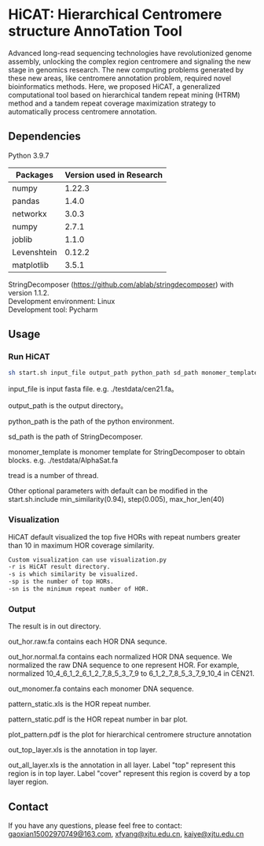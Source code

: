 # HiCAT: Hierarchical Centromere structure AnnoTation Tool

Advanced long-read sequencing technologies have revolutionized genome assembly, unlocking the complex region centromere and signaling the new stage in genomics research. The new computing problems generated by these new areas, like centromere annotation problem, required novel bioinformatics methods. Here, we proposed HiCAT, a generalized computational tool based on hierarchical tandem repeat mining (HTRM) method and a tandem repeat coverage maximization strategy to automatically process centromere annotation.
## Dependencies
Python 3.9.7

Packages  | Version used in Research|
--------- | --------|
numpy  | 1.22.3 |
pandas  | 1.4.0 |
networkx  | 3.0.3 |
numpy  | 2.7.1 |
joblib  | 1.1.0 |
Levenshtein  | 0.12.2 |
matplotlib  | 3.5.1 |

StringDecomposer (https://github.com/ablab/stringdecomposer) with version 1.1.2.   
Development environment: Linux  
Development tool: Pycharm  

## Usage
### Run HiCAT
```Bash
sh start.sh input_file output_path python_path sd_path monomer_template thread
```

input_file is input fasta file. e.g. ./testdata/cen21.fa。

output_path is the output directory。

python_path is the path of the python environment.

sd_path is the path of StringDecomposer.

monomer_template is monomer template for StringDecomposer to obtain blocks. e.g. ./testdata/AlphaSat.fa

tread is a number of thread.

Other optional parameters with default can be modified in the start.sh.include min_similarity(0.94), step(0.005), max_hor_len(40)

### Visualization
HiCAT default visualized the top five HORs with repeat numbers greater than 10 in maximum HOR coverage similarity. 

```Bash
Custom visualization can use visualization.py
-r is HiCAT result directory.
-s is which similarity be visualized.
-sp is the number of top HORs.
-sn is the minimum repeat number of HOR.
```
### Output
The result is in out directory.

out_hor.raw.fa contains each HOR DNA sequnce. 

out_hor.normal.fa contains each normalized HOR DNA sequence. We normalized the raw DNA sequence to one represent HOR. For example, normalized 10_4_6_1_2_6_1_2_7_8_5_3_7_9 to 6_1_2_7_8_5_3_7_9_10_4 in CEN21.

out_monomer.fa contains each monomer DNA sequence.

pattern_static.xls is the HOR repeat number.

pattern_static.pdf is the HOR repeat number in bar plot.

plot_pattern.pdf is the plot for hierarchical centromere structure annotation

out_top_layer.xls is the annotation in top layer.

out_all_layer.xls is the annotation in all layer. Label "top" represent this region is in top layer. Label "cover" represent this region is coverd by a top layer region.



## Contact
If you have any questions, please feel free to contact: gaoxian15002970749@163.com, xfyang@xjtu.edu.cn, kaiye@xjtu.edu.cn





